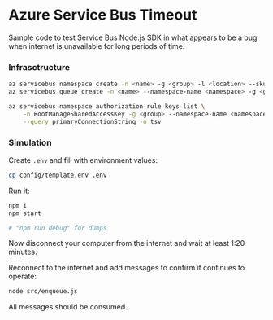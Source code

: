 # Azure Service Bus Timeout

Sample code to test Service Bus Node.js SDK in what appears to be a bug when internet is unavailable for long periods of time.

### Infrasctructure

```sh
az servicebus namespace create -n <name> -g <group> -l <location> --sku Basic
az servicebus queue create -n <name> --namespace-name <namespace> -g <group>

az servicebus namespace authorization-rule keys list \
    -n RootManageSharedAccessKey -g <group> --namespace-name <namespace> \
    --query primaryConnectionString -o tsv
```

### Simulation

Create `.env` and fill with environment values:

```sh
cp config/template.env .env
```

Run it:

```sh
npm i
npm start

# "npm run debug" for dumps
```

Now disconnect your computer from the internet and wait at least 1:20 minutes.

Reconnect to the internet and add messages to confirm it continues to operate:

```sh
node src/enqueue.js
```

All messages should be consumed.
